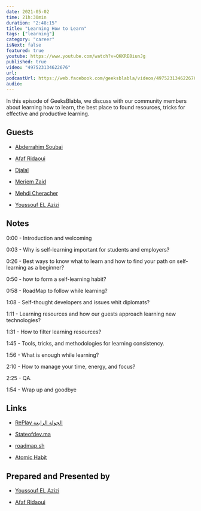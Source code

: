 ```yaml
---
date: 2021-05-02
time: 21h:30min
duration: "2:48:15"
title: "Learning How to Learn"
tags: ["learning"]
category: "career"
isNext: false
featured: true
youtube: https://www.youtube.com/watch?v=QKKRE8iunJg
published: true
video: "497523134622676"
url:
podcastUrl: https://web.facebook.com/geeksblabla/videos/497523134622676
audio:
---
```


In this episode of GeeksBlabla, we discuss with our community members about learning how to learn, the best place to found resources, tricks for effective and productive learning.

## Guests

- [Abderrahim Soubai](https://www.facebook.com/zizwar0nline)

- [Afaf Ridaoui](https://twitter.com/_iamaf)

- [Djalal](https://twitter.com/enlamp)

- [Meriem Zaid](https://www.facebook.com/MeriemZaid)

- [Mehdi Cheracher](https://twitter.com/Mehdi_Cheracher)

- [Youssouf EL Azizi](https://elazizi.com/)

## Notes

0:00 - Introduction and welcoming

0:03 - Why is self-learning important for students and employers?

0:26 - Best ways to know what to learn and how to find your path on self-learning as a beginner?

0:50 - how to form a self-learning habit?

0:58 - RoadMap to follow while learning?

1:08 - Self-thought developers and issues whit diplomats?

1:11 - Learning resources and how our guests approach learning new technologies?

1:31 - How to filter learning resources?

1:45 - Tools, tricks, and methodologies for learning consistency.

1:56 - What is enough while learning?

2:10 - How to manage your time, energy, and focus?

2:25 - QA.

1:54 - Wrap up and goodbye

## Links

- [RePlay الجولة الرابعة](https://ridaouiafaf.wordpress.com/2021/04/24/replay-round-4/)

- [Stateofdev.ma](https://stateofdev.ma/#learning--education)

- [roadmap.sh](https://roadmap.sh/)

- [Atomic Habit](https://englishbook.ma/products/atomic-habits-english-books)

## Prepared and Presented by

- [Youssouf EL Azizi](https://elazizi.com/)

- [Afaf Ridaoui](https://twitter.com/_iamaf)
